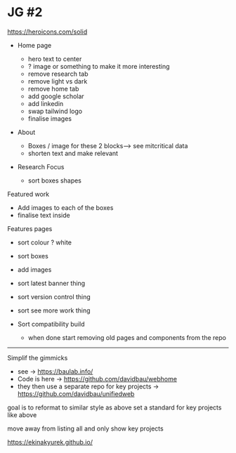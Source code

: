 # JG #2

https://heroicons.com/solid
- Home page

  - hero text to center
  - ? image or something to make it more interesting
  - remove research tab
  - remove light vs dark
  - remove home tab
  - add google scholar
  - add linkedin
  - swap tailwind logo
  - finalise images

- About
  - Boxes / image for these 2 blocks--> see mitcritical data
  - shorten text and make relevant

- Research Focus
  - sort boxes shapes 

Featured work
  - Add images to each of the boxes
  - finalise text inside


Features pages
  - sort colour ? white
  - sort boxes
  - add images
  - sort latest banner thing
  - sort version control thing
  - sort see more work thing


- Sort compatibility build
  - when done start removing old pages and components from the repo 

---
Simplif the gimmicks 
- see -> https://baulab.info/ 
- Code is here -> https://github.com/davidbau/webhome
- they then use a separate repo for key projects -> https://github.com/davidbau/unifiedweb


goal is to reformat to similar style as above
set a standard for key projects like above

move away from listing all and only show key projects

https://ekinakyurek.github.io/ 
